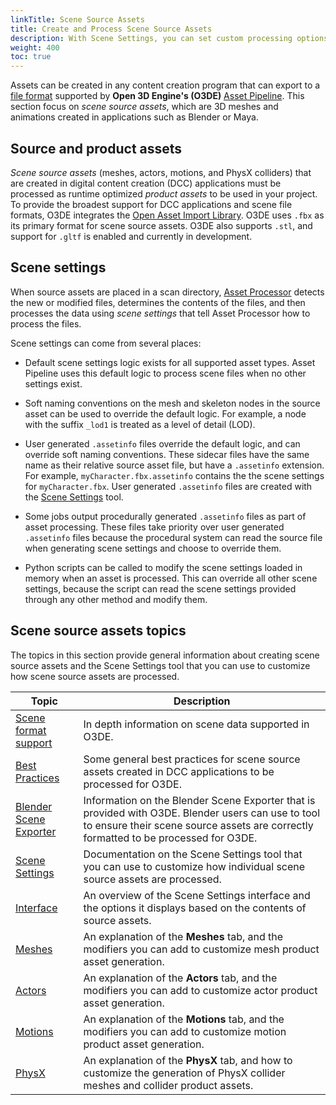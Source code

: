 ```yaml
---
linkTitle: Scene Source Assets
title: Create and Process Scene Source Assets
description: With Scene Settings, you can set custom processing options for meshes, actors, motions, and PhysX colliders.
weight: 400
toc: true
---
```


Assets can be created in any content creation program that can export to a [file format](../asset-types) supported by **Open 3D Engine's (O3DE)** [Asset Pipeline](../asset-pipeline). This section focus on *scene source assets*, which are 3D meshes and animations created in applications such as Blender or Maya.

## Source and product assets

*Scene source assets* (meshes, actors, motions, and PhysX colliders) that are created in digital content creation (DCC) applications must be processed as runtime optimized *product assets* to be used in your project. To provide the broadest support for DCC applications and scene file formats, O3DE integrates the [Open Asset Import Library](https://github.com/assimp/assimp). O3DE uses `.fbx` as its primary format for scene source assets. O3DE also supports `.stl`, and support for `.gltf` is enabled and currently in development.

## Scene settings

When source assets are placed in a scan directory, [Asset Processor](../../assets/asset-processor) detects the new or modified files, determines the contents of the files, and then processes the data using *scene settings* that tell Asset Processor how to process the files.

Scene settings can come from several places:

* Default scene settings logic exists for all supported asset types. Asset Pipeline uses this default logic to process scene files when no other settings exist.
* Soft naming conventions on the mesh and skeleton nodes in the source asset can be used to override the default logic. For example, a node with the suffix `_lod1` is treated as a level of detail (LOD).
* User generated `.assetinfo` files override the default logic, and can override soft naming conventions. These sidecar files have the same name as their relative source asset file, but have a `.assetinfo` extension. For example, `myCharacter.fbx.assetinfo` contains the the scene settings for `myCharacter.fbx`. User generated `.assetinfo` files are created with the [Scene Settings](scene-settings) tool.
* Some jobs output procedurally generated `.assetinfo` files as part of asset processing. These files take priority over user generated `.assetinfo` files because the procedural system can read the source file when generating scene settings and choose to override them.

* Python scripts can be called to modify the scene settings loaded in memory when an asset is processed. This can override all other scene settings, because the script can read the scene settings provided through any other method and modify them.

## Scene source assets topics

The topics in this section provide general information about creating scene source assets and the Scene Settings tool that you can use to customize how scene source assets are processed.

| Topic | Description |
| - | - |
| [Scene format support](scene-format-support) | In depth information on scene data supported in O3DE. |
| [Best Practices](source-asset-best-practices) | Some general best practices for scene source assets created in DCC applications to be processed for O3DE. |
| [Blender Scene Exporter](blender-scene-exporter) | Information on the Blender Scene Exporter that is provided with O3DE. Blender users can use to tool to ensure their scene source assets are correctly formatted to be processed for O3DE. |
| [Scene Settings](scene-settings) | Documentation on the Scene Settings tool that you can use to customize how individual scene source assets are processed. |
| [Interface](interface) | An overview of the Scene Settings interface and the options it displays based on the contents of source assets. |
| [Meshes](meshes-tab) | An explanation of the **Meshes** tab, and the modifiers you can add to customize mesh product asset generation. |
| [Actors](actors-tab) | An explanation of the **Actors** tab, and the modifiers you can add to customize actor product asset generation. |
| [Motions](motions-tab) | An explanation of the **Motions** tab, and the modifiers you can add to customize motion product asset generation. |
| [PhysX](physx-tab) | An explanation of the **PhysX** tab, and how to customize the generation of PhysX collider meshes and collider product assets. |
